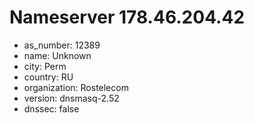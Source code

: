 # Nameserver 178.46.204.42

* as_number: 12389
* name: Unknown
* city: Perm
* country: RU
* organization: Rostelecom
* version: dnsmasq-2.52
* dnssec: false
